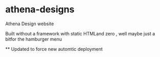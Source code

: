 # athena-designs

Athena Design website

Built without a framework with static HTMLand zero , well maybe just a bitfor the hamburger menu

\*\* Updated to force new automtic deployment
